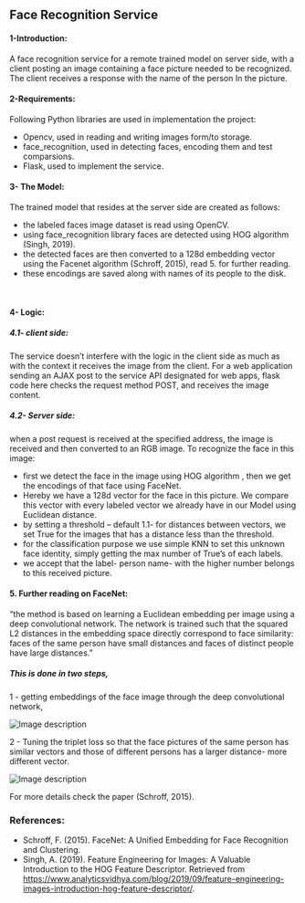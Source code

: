 ## Face Recognition Service


#### 1-Introduction:
A face recognition service for a remote trained model on server side, with a client posting an image containing a face picture needed to be recognized. The client receives a response with the name of the person In the picture.

#### 2-Requirements:
Following Python libraries are used in implementation the project:
-	Opencv, used in reading and writing images form/to storage.
-	face_recognition, used in detecting faces, encoding them and test comparsions.
-	Flask, used to implement the service.

#### 3- The Model:
The trained model that resides at the server side are created as follows:
*	 the labeled faces image dataset is read using OpenCV.
*	 using face_recognition library faces are detected using HOG algorithm 	(Singh, 2019). 
*	 the detected faces are then converted to a 128d embedding vector using the Facenet algorithm (Schroff, 2015), read 5. for further reading.
*	 these encodings are saved along with names of its people to the disk.

	
 
#### 4- Logic:

##### 4.1- client side:
The service doesn’t interfere with the logic in the client side as much as with the context it receives the image from the client.
For a web application sending an AJAX post to the service API designated for web apps, flask code here checks the request method POST, and receives the image content.	


##### 4.2- Server side:
when a post request is received at the specified address, the image is received and then converted to an RGB image. To recognize the face in this image:
*	 first we detect the face in the image using HOG algorithm , then we get the encodings of that face using FaceNet. 
*	 Hereby we have a 128d vector for the face in this picture. We compare this vector with every labeled vector we already have in our Model using Euclidean distance.
*	 by setting a threshold – default 1.1- for distances between vectors, we set True for the images that has a distance less than the threshold.
*	 for the classification purpose we use simple KNN to set this unknown face identity, simply getting the max number of True’s of each labels.
*	 we accept that the label- person name- with the higher number belongs to this received picture.
		
		
		
#### 5. Further reading on FaceNet:
“the method is based on learning a Euclidean embedding per image using a deep convolutional network. The network is trained such that the squared L2 distances in the embedding space directly correspond to face similarity: faces of the same person have small distances and faces of distinct people have large distances.”
##### This is done in two steps,
1 - getting embeddings of the face image through the deep convolutional network,
 



![Image description](https://miro.medium.com/max/1024/1*OmFw4wZx5Rx3w4TpB7hS-g.png) 




2 - Tuning the triplet loss so that the face pictures of the same person has similar vectors and those of different persons has a larger distance- more different vector.


![Image description](https://miro.medium.com/max/651/1*hWBNCVbG-ngJ2aAiqg4Nzw.png) 

For more details check the paper (Schroff, 2015).
 
### References: 
*	Schroff, F. (2015). FaceNet: A Unified Embedding for Face Recognition and Clustering.
*	Singh, A. (2019). Feature Engineering for Images: A Valuable Introduction to the HOG Feature Descriptor. Retrieved from https://www.analyticsvidhya.com/blog/2019/09/feature-engineering-images-introduction-hog-feature-descriptor/.

